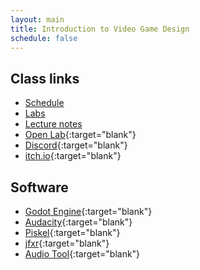 ```yaml
---
layout: main
title: Introduction to Video Game Design
schedule: false
---
```


## Class links
<!-- - [Skill Tree](skill_tree){:target="blank"} -->
- [Schedule](schedule)
- [Labs](labs)
- [Lecture notes](notes)
- [Open Lab](https://openlab.bmcc.cuny.edu/mmp-270-fall-2022/){:target="blank"}
- [Discord](https://discord.com/invite/GaHnPfZUs6){:target="blank"}
- [itch.io](https://itch.io/){:target="blank"}

## Software
- [Godot Engine](https://godotengine.org/){:target="blank"}
- [Audacity](https://www.audacityteam.org/){:target="blank"}
- [Piskel](https://www.piskelapp.com/){:target="blank"}
- [jfxr](https://jfxr.frozenfractal.com/){:target="blank"}
- [Audio Tool](https://www.audiotool.com/app){:target="blank"} 
